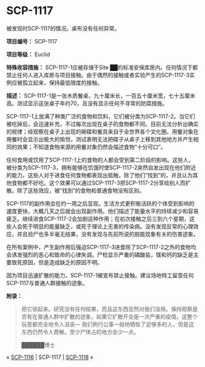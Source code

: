 # SCP-1117
                        




被发现时SCP-1117的情况。桌布没有任何异常。



**项目编号：** SCP-1117

**项目等级：** Euclid

**特殊收容措施：** SCP-1117-1应被存储于Site ██的标准安保库房内。任何情况下都禁止任何人进入库房与项目接触。由于偶然的接触或者实验产生的SCP-1117-3实例应被孤立起来，保持最低限度的接触。

**描述：** SCP-1117-1是一张木质餐桌，九十厘米长，一百五十厘米宽，七十五厘米高。测试显示这张桌子年约70，且没有显示任何不寻常的防腐措施。

SCP-1117-1上放满了种类广泛的食物和饮料，它们被分类为SCP-1117-2。当它们被吃掉后，会迅速补充，不过每次出现在桌子的食物都不同。目前无法分析出确实的规律；经观察在桌子上出现的碗碟和餐具来自于全世界各个文化圈。用餐对象在用餐时会显示出极大的愉悦，测试表明无法把碟子从桌子上移到其他地方并产生相同的效果；不知道食物来源的用餐对象仍然会描述食物“十分可口”。

任何食用或饮用了SCP-1117-1上的食物的人都会受到第二阶段的影响。这些人，被分类为SCP-1117-3，拥有能够在饥饿时使SCP-1117-2突然自发出现在他们附近的能力。这些人对于进食任何食物都表现出抵触，除了他们“找到”的，并且认为其他食物都不好吃。这个效果可以通过SCP-1117-3把SCP-1117-2分享给别人而扩散。除了这些效应，被“找到”的食物和普通食物没有区别。

SCP-1117的副作用会在约一周之后显现。生活方式更积极活跃的个体受到影响的速度更快，大概几天之后就会出现副作用。他们描述了能量水平的持续减少和容易疲乏。继续进食SCP-1117-2会加剧这种作用；在初次接触之后三到六个星期，这些人会死于明显的能量缺乏，或死于理论上无害的传染病。没有发现反常的心理效应，并且验尸也多半毫无结果，没有发现与先前所说的脱能现象有关的伤害迹象。

在所有案例中，产生副作用后强迫SCP-1117-3进食除了SCP-1117-2之外的食物均会诱发强烈的恶心和致命的心律失调。尸检显示严重的磷酸盐，镁和钙的缺乏是主要致死原因，但是造成缺乏的原因不明。

因为项目迅速扩散的能力，SCP-1117-1被宣布禁止接触。建议场地特工留意任何SCP-1117与普通人群接触的迹象。

**附录：** 


> 把它锁起来。研究没有任何结果，而且这东西显然对我们没用。保持观察是否有在普通人群中扩散的迹象，如果它扩散开会是一次严重的疫情。这整个玩意都完全地令人沮丧— 我们例行公事一般地牺牲了足够多的人，但是这东西仍然令人费解。至少尸体占的地方会少一点。
> 
> ██████博士
> 



« [SCP-1116](/scp-1116) | SCP-1117 | [SCP-1118](/scp-1118) »





                    